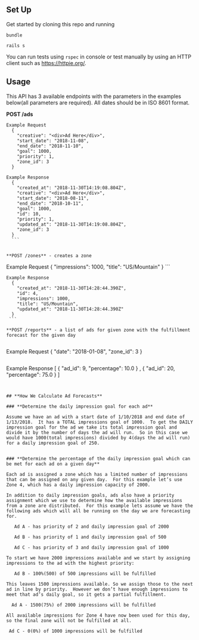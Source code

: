 ## **Set Up**

Get started by cloning this repo and running

  `bundle`

  `rails s`

You can run tests using ```rspec``` in console or test manually by using an HTTP client such as https://httpie.org/.

## **Usage**

This API has 3 available endpoints with the parameters in the examples below(all parameters are required).  All dates should be in ISO 8601 format.


**POST /ads**

  ```
  Example Request
    {
      "creative": "<div>Ad Here</div>",
      "start_date": "2018-11-08",
      "end_date": "2018-11-10",
      "goal": 1000,
      "priority": 1,
      "zone_id": 3
    }
  ```

  ```
  Example Response
    {
      "created_at": "2018-11-30T14:19:08.804Z",
      "creative": "<div>Ad Here</div>",
      "start_date": "2018-08-11",
      "end_date": "2018-10-11",
      "goal": 1000,
      "id": 10,
      "priority": 1,
      "updated_at": "2018-11-30T14:19:08.804Z",
      "zone_id": 3
    }
    ```


**POST /zones** - creates a zone

   ```
   Example Request
     {
       "impressions": 1000,
       "title": "US/Mountain"
     }
    ```


   ```
   Example Response
     {
       "created_at": "2018-11-30T14:28:44.390Z",
       "id": 4,
       "impressions": 1000,
       "title": "US/Mountain",
       "updated_at": "2018-11-30T14:28:44.390Z"
     }
    ```

**POST /reports** - a list of ads for given zone with the fulfillment forecast for the given day


   ```
  Example Request
    {
      "date": "2018-01-08",
      "zone_id": 3
    }
   ```

   ```
  Example Response
    [
        {
            "ad_id": 9,
            "percentage": 10.0
        } ,
        {
            "ad_id": 20,
            "percentage": 75.0
        }
    ]
   ```


## **How We Calculate Ad Forecasts**

### **Determine the daily impression goal for each ad**

Assume we have an ad with a start date of 1/10/2018 and end date of 1/13/2018.  It has a TOTAL impressions goal of 1000.  To get the DAILY impression goal for the ad we take its total impression goal and divide it by the number of days the ad will run.  So in this case we would have 1000(total impressions) divided by 4(days the ad will run) for a daily impression goal of 250.


### **Determine the percentage of the daily impression goal which can be met for each ad on a given day**

Each ad is assigned a zone which has a limited number of impressions that can be assigned on any given day.  For this example let’s use Zone 4, which has a daily impression capacity of 2000.

In addition to daily impression goals, ads also have a priority assignment which we use to determine how the available impressions from a zone are distributed.  For this example lets assume we have the following ads which will all be running on the day we are forecasting for.

      Ad A - has priority of 2 and daily impression goal of 2000

      Ad B - has priority of 1 and daily impression goal of 500

      Ad C - has priority of 3 and daily impression goal of 1000

To start we have 2000 impressions available and we start by assigning impressions to the ad with the highest priority:

      Ad B - 100%(500) of 500 impressions will be fulfilled

This leaves 1500 impressions available. So we assign those to the next ad in line by priority.  However we don’t have enough impressions to meet that ad’s daily goal, so it gets a partial fulfillment.

     Ad A - 1500(75%) of 2000 impressions will be fulfilled

All available impressions for Zone 4 have now been used for this day, so the final zone will not be fulfilled at all.

    Ad C - 0(0%) of 1000 impressions will be fulfilled

